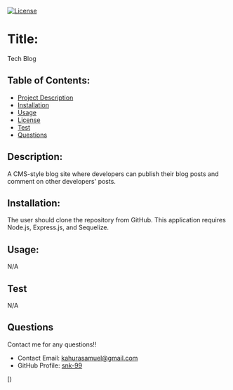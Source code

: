 [![License](https://img.shields.io/badge/License-undefined-blue.svg)](https://opensource.org/licenses/undefined)
  
  # Title:
  Tech Blog
  

  ## Table of Contents: 
  * [Project Description](#description)
  * [Installation](#installation)
  * [Usage](#usage)
  * [License](#license)
  * [Test](#test)
  * [Questions](#questions)
  
  ## Description:
  A CMS-style blog site where developers can publish their blog posts and comment on other developers' posts.
  ## Installation:
   The user should clone the repository from GitHub. This application requires Node.js, Express.js, and Sequelize.
  ## Usage:
  N/A
  ## Test
  N/A
  
  ## Questions
  Contact me for any questions!!
  * Contact Email: kahurasamuel@gmail.com
  * GitHub Profile: [snk-99](https://github.com/snk-99snk-99)

[)

